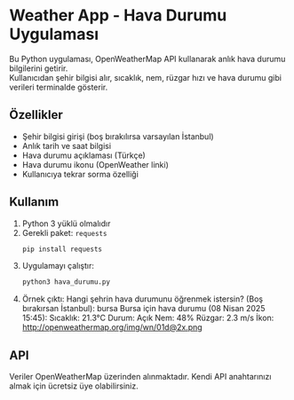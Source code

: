 # Weather App - Hava Durumu Uygulaması

Bu Python uygulaması, OpenWeatherMap API kullanarak anlık hava durumu bilgilerini getirir.  
Kullanıcıdan şehir bilgisi alır, sıcaklık, nem, rüzgar hızı ve hava durumu gibi verileri terminalde gösterir.

## Özellikler

- Şehir bilgisi girişi (boş bırakılırsa varsayılan İstanbul)
- Anlık tarih ve saat bilgisi
- Hava durumu açıklaması (Türkçe)
- Hava durumu ikonu (OpenWeather linki)
- Kullanıcıya tekrar sorma özelliği

## Kullanım

1. Python 3 yüklü olmalıdır  
2. Gerekli paket: `requests`  
   ```bash
   pip install requests
3. Uygulamayı çalıştır:
   ```bash
   python3 hava_durumu.py
4. Örnek çıktı:
    Hangi şehrin hava durumunu öğrenmek istersin? (Boş bırakırsan İstanbul): bursa
    Bursa için hava durumu (08 Nisan 2025 15:45):
    Sıcaklık: 21.3°C
    Durum: Açık
    Nem: 48%
    Rüzgar: 2.3 m/s
    İkon: http://openweathermap.org/img/wn/01d@2x.png

## API
   Veriler OpenWeatherMap üzerinden alınmaktadır.
   Kendi API anahtarınızı almak için ücretsiz üye olabilirsiniz.

  